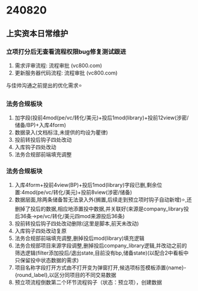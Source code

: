 
# 240820
## 上实资本日常维护
### 立项打分后无查看流程权限bug修复测试跟进
1. 需求评审流程: 流程审批 (vc800.com)
2. 更新服务器代码流程: 流程审批 (vc800.com)




与佳帅沟通之前提出的优化需求⭐️

### 法务合规板块
1. 加字段(投前4mod(pe/vc/转化/美元)+投后1mod(library)+投前12view(涉密/储备/BP)+入库4form)
2. 数据录入(文档标注,未提供的均设为瞿律)
3. 投前转投后钩子四处改动
4. 入库钩子四处改动
5. 法务合规部前端填充调整



### 法务合规板块
1. 入库4form+投前4view(BP)+投后1mod(library)字段已删,剩余位置:4mod(pe/vc/转化/美元)+投前8view(涉密/储备)
2. 数据层面,除两条储备暂无法录入外(搁置,后续走到预立项时钩子自动新增)⭐️,还删掉了投后的数据,相应地添置投中数据,并关联好(来源是company_library投后36条->pe/vc/转化/美元四mod来源投后36条)
3. 投前转投后钩子四处改动删除(这里是脚本,前天未改动)
4. 入库钩子四处改动复原
5. 法务合规部前端填充调整,删掉投后mod(library)填充逻辑
6. 法务合规部项目来源字段调整,删掉投后company_library逻辑,并改动之前的筛选逻辑(filter添加投后/退出state,目前没有bp,储备state)(以配合2中看板中只保留投中状态数据的需求)
7. 项目名称字段打开方式由不打开变为弹窗打开,候选项标签模板添置{name}-{round_label},以区分同项目的不同交易数据
8. 预立项流程倒数第二个环节流程钩子（状态：预立项），创建数据